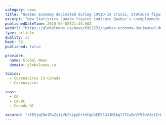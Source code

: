 ```yaml
---
category: news
title: "Quebec economy decimated during COVID-19 crisis, StatsCan figures indicate"
excerpt: "New Statistics Canada figures indicate Quebec's unemployment rate soared last month, reaching the highest April rate ever recorded."
publishedDateTime: 2020-05-08T21:45:00Z
webUrl: "https://globalnews.ca/news/6922232/quebec-economy-decimated-during-covid-19-crisis-statscan-figures-indicate/"
type: article
quality: 33
heat: 33
published: false

provider:
  name: Global News
  domain: globalnews.ca

topics:
  - Coronavirus in Canada
  - Coronavirus

tags:
  - CA
  - CA-QC
  - Canada-QC

secured: "xfE9jqENe1RaZs1jVK2kipyD+tHCqUGEE93GJ1M16ql77Cw5dVY57wVJziZrW0F7PEzJk0ngirGEluP5C00wPvQjGyy4YQ6ztIHs0kzTxWCAYiE3TzhLykwuEKSf71wi/lTpc8+Q9H1OXwYgRwjHsjO6a/jzzRRGwIS4OZyHpzwUjv6ZKL3ZZB75/NRUFJh2vJ0i6XvadRt8WMWJoPDvZgSUD1/w+vyImyDyCrxvv6gfS8eskqRJP3jy3wJEQqOpwMByb+H7Dw1rW7Id90qIHKJq0jiRKdbNcWv3OCeFgur2DLS8VoTczTb8J6Vy/2PpuPGOQnQRyiCJFjsx2wLNuaCHgcuXykqYCBm91UQMG0KYCcxJwYajvd5G/sOjOQSh3Z7O8+XFC+6XU3dDLH9vt++eH14xRg4K7PYOEi0mMwTIbX3ZtgCRf+9SU1xVtj7CCNFx03Tpg5KE5Yl+OzrOfEh4z1XkkGitlX9fnq8q3aQ=;3N2daX1hugtfpJmXVnFNdQ=="
---
```


